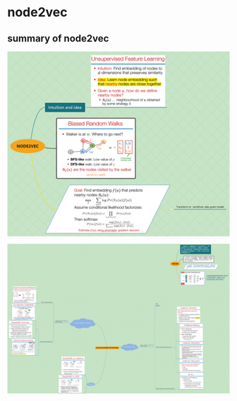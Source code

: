 # node2vec

## summary of node2vec

![fig1](./picture/node2vec.png "sum")

![fig1](./picture/sum.png "sum")

